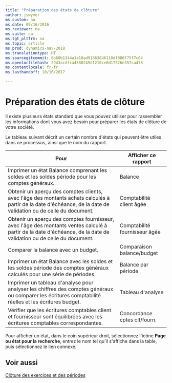 ```yaml
---
title: "Préparation des états de clôture"
author: jswymer
ms.custom: na
ms.date: 09/16/2016
ms.reviewer: na
ms.suite: na
ms.tgt_pltfrm: na
ms.topic: article
ms.prod: dynamics-nav-2018
ms.translationtype: HT
ms.sourcegitcommit: 6b60b1344a1e18ad91863046110df880f75f7c04
ms.openlocfilehash: 2943acdfca4580245d1210ce0d17526e357ca478
ms.contentlocale: fr-fr
ms.lasthandoff: 10/16/2017

---
```

# <a name="prepare-closing-statements"></a>Préparation des états de clôture
Il existe plusieurs états standard que vous pouvez utiliser pour rassembler les informations dont vous avez besoin pour préparer les états de clôture de votre société.

Le tableau suivant décrit un certain nombre d'états qui peuvent être utiles dans ce processus, ainsi que le nom du rapport.


|Pour     |Afficher ce rapport       |
|-------|----------------------|
|Imprimer un état Balance comprenant les soldes et les soldes période pour les comptes généraux.|Balance|
|Obtenir un aperçu des comptes clients, avec l'âge des montants achats calculés à partir de la date d'échéance, de la date de validation ou de celle du document.|Comptabilité client âgée|
|Obtenir un aperçu des comptes fournisseur, avec l'âge des montants ventes calculé à partir de la date d'échéance, de la date de validation ou de celle du document.|Comptabilité fournisseur âgée|
|Comparer la balance avec un budget.|Comparaison balance/budget|
|Imprimer un état Balance avec les soldes et les soldes période des comptes généraux calculés pour une série de périodes.|Balance par période|
|Imprimer un tableau d'analyse pour analyser les chiffres des comptes généraux ou comparer les écritures comptabilité réelles et les écritures budget.|Tableau d'analyse|
|Vérifier que les écritures comptables client et fournisseur sont équilibrées avec les écritures comptables correspondantes.|Concordance cptes clt/fourn.|
Pour afficher un état, dans le coin supérieur droit, sélectionnez l'icône **Page ou état pour la recherche**, entrez le nom tel qu'il s'affiche dans la table, puis sélectionnez le lien connexe.
## <a name="see-also"></a>Voir aussi
[Clôture des exercices et des périodes](year-close-years-periods.md)

